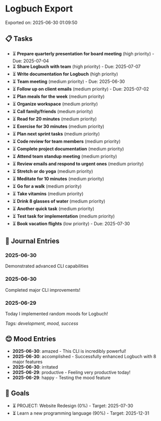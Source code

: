 # Logbuch Export

Exported on: 2025-06-30 01:09:50

## 📋 Tasks

- ⏳ **Prepare quarterly presentation for board meeting** (high priority) - Due: 2025-07-04
- ⏳ **Share Logbuch with team** (high priority) - Due: 2025-07-07
- ⏳ **Write documentation for Logbuch** (high priority)
- ⏳ **Team meeting** (medium priority) - Due: 2025-06-30
- ⏳ **Follow up on client emails** (medium priority) - Due: 2025-07-02
- ⏳ **Plan meals for the week** (medium priority)
- ⏳ **Organize workspace** (medium priority)
- ⏳ **Call family/friends** (medium priority)
- ⏳ **Read for 20 minutes** (medium priority)
- ⏳ **Exercise for 30 minutes** (medium priority)
- ⏳ **Plan next sprint tasks** (medium priority)
- ⏳ **Code review for team members** (medium priority)
- ⏳ **Complete project documentation** (medium priority)
- ⏳ **Attend team standup meeting** (medium priority)
- ⏳ **Review emails and respond to urgent ones** (medium priority)
- ⏳ **Stretch or do yoga** (medium priority)
- ⏳ **Meditate for 10 minutes** (medium priority)
- ⏳ **Go for a walk** (medium priority)
- ⏳ **Take vitamins** (medium priority)
- ⏳ **Drink 8 glasses of water** (medium priority)
- ⏳ **Another quick task** (medium priority)
- ⏳ **Test task for implementation** (medium priority)
- ⏳ **Book vacation flights** (low priority) - Due: 2025-07-30

## 📝 Journal Entries

### 2025-06-30

Demonstrated advanced CLI capabilities

### 2025-06-30

Completed major CLI improvements!

### 2025-06-29

Today I implemented random moods for Logbuch!

*Tags: development, mood, success*

## 😊 Mood Entries

- **2025-06-30**: amazed - This CLI is incredibly powerful!
- **2025-06-30**: accomplished - Successfully enhanced Logbuch with 8 major features
- **2025-06-30**: irritated
- **2025-06-29**: productive - Feeling very productive today!
- **2025-06-29**: happy - Testing the mood feature

## 🎯 Goals

- ⏳ PROJECT: Website Redesign (0%) - Target: 2025-07-30
- ⏳ Learn a new programming language (90%) - Target: 2025-12-31
